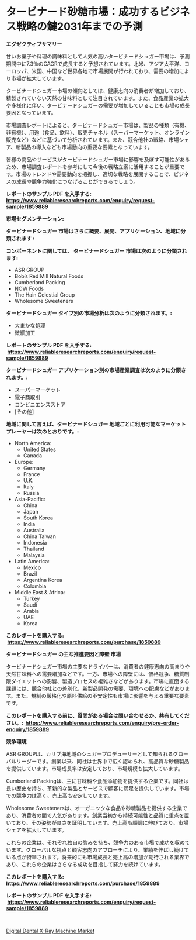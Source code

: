 <p><h1>タービナード砂糖市場：成功するビジネス戦略の鍵2031年までの予測</h1></p><p><strong>エグゼクティブサマリー</strong></p>
<p><p>甘いお菓子や料理の調味料として人気の高いタービナードシュガー市場は、予測期間中に7.3％のCAGRで成長すると予想されています。北米、アジア太平洋、ヨーロッパ、米国、中国など世界各地で市場展開が行われており、需要の増加により市場が拡大しています。</p><p>タービナードシュガー市場の傾向としては、健康志向の消費者が増加しており、精製されていない天然の甘味料として注目されています。また、食品産業の拡大や多様化に伴い、タービナードシュガーの需要が増加していることも市場の成長要因となっています。</p><p>市場調査レポートによると、タービナードシュガー市場は、製品の種類（有機、非有機）、用途（食品、飲料）、販売チャネル（スーパーマーケット、オンライン販売など）などに基づいて分析されています。また、競合他社の戦略、市場シェア、新製品の導入なども市場動向の重要な要素となっています。</p><p>皆様の商品やサービスがタービナードシュガー市場に影響を及ぼす可能性があるため、市場調査レポートを参考にして今後の戦略立案に活用することが重要です。市場のトレンドや需要動向を把握し、適切な戦略を展開することで、ビジネスの成長や競争力強化につなげることができるでしょう。</p></p>
<p><strong>レポートのサンプル PDF を入手する: <a href="https://www.reliableresearchreports.com/enquiry/request-sample/1859889">https://www.reliableresearchreports.com/enquiry/request-sample/1859889</a></strong></p>
<p><strong>市場セグメンテーション:</strong></p>
<p><strong> タービナードシュガー 市場はさらに概要、展開、アプリケーション、地域に分類されます :</strong></p>
<p><strong>コンポーネントに関しては、 タービナードシュガー 市場は次のように分類されます: &nbsp;</strong></p>
<p><ul><li>ASR GROUP</li><li>Bob’s Red Mill Natural Foods</li><li>Cumberland Packing</li><li>NOW Foods</li><li>The Hain Celestial Group</li><li>Wholesome Sweeteners</li></ul></p>
<p><strong> タービナードシュガー タイプ別の市場分析は次のように分類されます。:</strong></p>
<p><ul><li>大まかな処理</li><li>微細加工</li></ul></p>
<p><strong>レポートのサンプル PDF を入手する: &nbsp;<a href="https://www.reliableresearchreports.com/enquiry/request-sample/1859889">https://www.reliableresearchreports.com/enquiry/request-sample/1859889</a></strong></p>
<p><strong> タービナードシュガー アプリケーション別の市場産業調査は次のように分類されます。:</strong></p>
<p><ul><li>スーパーマーケット</li><li>電子商取引</li><li>コンビニエンスストア</li><li>[その他]</li></ul></p>
<p><strong>地域に関して言えば、タービナードシュガー 地域ごとに利用可能なマーケットプレーヤーは次のとおりです。:</strong></p>
<p><ul>
    <li>
        North America:
        <ul>
            <li>United States</li>
            <li>Canada</li>
        </ul>
    </li>
    <li>
        Europe:
        <ul>
            <li>Germany</li>
            <li>France</li>
            <li>U.K.</li>
            <li>Italy</li>
            <li>Russia</li>
        </ul>
    </li>
    <li>
        Asia-Pacific:
        <ul>
            <li>China</li>
            <li>Japan</li>
            <li>South Korea</li>
            <li>India</li>
            <li>Australia</li>
            <li>China Taiwan</li>
            <li>Indonesia</li>
            <li>Thailand</li>
            <li>Malaysia</li>
        </ul>
    </li>
    <li>
        Latin America:
        <ul>
            <li>Mexico</li>
            <li>Brazil</li>
            <li>Argentina Korea</li>
            <li>Colombia</li>
        </ul>
    </li>
    <li>
        Middle East & Africa:
        <ul>
            <li>Turkey</li>
            <li>Saudi</li>
            <li>Arabia</li>
            <li>UAE</li>
            <li>Korea</li>
        </ul>
    </li>
    </ul></p>
<p><strong>このレポートを購入する: &nbsp;<a href="https://www.reliableresearchreports.com/purchase/1859889">https://www.reliableresearchreports.com/purchase/1859889</a></strong></p>
<p><strong>タービナードシュガー の主な推進要因と障壁 市場</strong></p>
<p><p>タービナードシュガー市場の主要なドライバーは、消費者の健康志向の高まりや天然甘味料への需要増加などです。一方、市場への障壁には、価格競争、糖質制限ダイエットへの影響、製造プロセスの複雑さなどがあります。市場に直面する課題には、競合他社との差別化、新製品開発の需要、環境への配慮などがあります。また、規制の厳格化や原料供給の不安定性も市場に影響を与える重要な要素です。</p></p>
<p><strong>このレポートを購入する前に、質問がある場合は問い合わせるか、共有してください。:&nbsp; <a href="https://www.reliableresearchreports.com/enquiry/pre-order-enquiry/1859889">https://www.reliableresearchreports.com/enquiry/pre-order-enquiry/1859889</a></strong></p>
<p><strong>競争環境</strong></p>
<p><p>ASR GROUPは、カリブ海地域のシュガープロデューサーとして知られるグローバルリーダーです。創業以来、同社は世界中で広く認められ、高品質な砂糖製品を提供しています。市場成長率は安定しており、市場規模も拡大しています。</p><p>Cumberland Packingは、主に甘味料や食品添加物を提供する企業です。同社は長い歴史を持ち、革新的な製品とサービスで顧客に満足を提供しています。市場での競争力は高く、売上高も安定しています。</p><p>Wholesome Sweetenersは、オーガニックな食品や砂糖製品を提供する企業であり、消費者の間で人気があります。創業当初から持続可能性と品質に重点を置いており、その姿勢が良さを証明しています。売上高も順調に伸びており、市場シェアを拡大しています。</p><p>これらの企業は、それぞれ独自の強みを持ち、競争力のある市場で成功を収めています。グローバルな視点と顧客志向のアプローチにより、業績を伸ばし続けている点が特筆されます。将来的にも市場成長と売上高の増加が期待される業界であり、これらの企業はさらなる成功を目指して努力を続けています。</p></p>
<p><strong>このレポートを購入する: &nbsp; <a href="https://www.reliableresearchreports.com/purchase/1859889">https://www.reliableresearchreports.com/purchase/1859889</a></strong></p>
<p><strong>レポートのサンプル PDF を入手する: &nbsp;<a href="https://www.reliableresearchreports.com/enquiry/request-sample/1859889">https://www.reliableresearchreports.com/enquiry/request-sample/1859889</a></strong><strong></strong></p>
<p>&nbsp;</p>
<p><p><a href="https://extreme-scabiosa-c81.notion.site/Digital-Dental-X-Ray-Machine-Market-with-the-goal-of-estimating-the-market-size-and-future-growth-po-19b065a6109740a49e63dde317e915c0">Digital Dental X-Ray Machine Market</a></p></p>